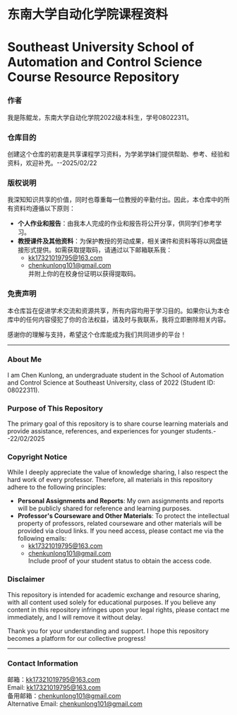 # 东南大学自动化学院课程资料  
# Southeast University School of Automation and Control Science Course Resource Repository
### 作者  
我是陈鲲龙，东南大学自动化学院2022级本科生，学号08022311。

### 仓库目的  
创建这个仓库的初衷是共享课程学习资料，为学弟学妹们提供帮助、参考、经验和资料，欢迎补充。--2025/02/22

### 版权说明  
我深知知识共享的价值，同时也尊重每一位教授的辛勤付出。因此，本仓库中的所有资料均遵循以下原则：
- **个人作业和报告**：由我本人完成的作业和报告将公开分享，供同学们参考学习。
- **教授课件及其他资料**：为保护教授的劳动成果，相关课件和资料等将以网盘链接形式提供。如需获取提取码，请通过以下邮箱联系我：
  - kk17321019795@163.com  
  - chenkunlong101@gmail.com  
  并附上你的在校身份证明以获得提取码。

### 免责声明  
本仓库旨在促进学术交流和资源共享，所有内容均用于学习目的。如果你认为本仓库中的任何内容侵犯了你的合法权益，请及时与我联系，我将立即删除相关内容。

感谢你的理解与支持，希望这个仓库能成为我们共同进步的平台！

---
### About Me  
I am Chen Kunlong, an undergraduate student in the School of Automation and Control Science at Southeast University, class of 2022 (Student ID: 08022311).

### Purpose of This Repository  
The primary goal of this repository is to share course learning materials and provide assistance, references, and experiences for younger students.--22/02/2025

### Copyright Notice  
While I deeply appreciate the value of knowledge sharing, I also respect the hard work of every professor. Therefore, all materials in this repository adhere to the following principles:
- **Personal Assignments and Reports**: My own assignments and reports will be publicly shared for reference and learning purposes.  
- **Professor's Courseware and Other Materials**: To protect the intellectual property of professors, related courseware and other materials will be provided via cloud links. If you need access, please contact me via the following emails:
  - kk17321019795@163.com  
  - chenkunlong101@gmail.com  
  Include proof of your student status to obtain the access code.

### Disclaimer  
This repository is intended for academic exchange and resource sharing, with all content used solely for educational purposes. If you believe any content in this repository infringes upon your legal rights, please contact me immediately, and I will remove it without delay.

Thank you for your understanding and support. I hope this repository becomes a platform for our collective progress!

---

### Contact Information  
邮箱：kk17321019795@163.com  
Email: kk17321019795@163.com  
备用邮箱：chenkunlong101@gmail.com  
Alternative Email: chenkunlong101@gmail.com
